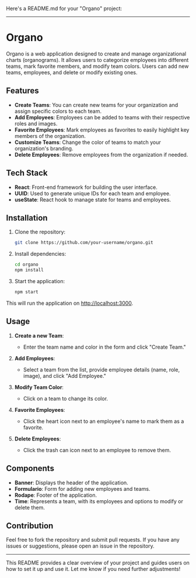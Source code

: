 Here's a README.md for your "Organo" project:

---

# Organo

Organo is a web application designed to create and manage organizational charts (organograms). It allows users to categorize employees into different teams, mark favorite members, and modify team colors. Users can add new teams, employees, and delete or modify existing ones.

## Features

- **Create Teams**: You can create new teams for your organization and assign specific colors to each team.
- **Add Employees**: Employees can be added to teams with their respective roles and images.
- **Favorite Employees**: Mark employees as favorites to easily highlight key members of the organization.
- **Customize Teams**: Change the color of teams to match your organization's branding.
- **Delete Employees**: Remove employees from the organization if needed.
  
## Tech Stack

- **React**: Front-end framework for building the user interface.
- **UUID**: Used to generate unique IDs for each team and employee.
- **useState**: React hook to manage state for teams and employees.

## Installation

1. Clone the repository:
   ```bash
   git clone https://github.com/your-username/organo.git
   ```

2. Install dependencies:
   ```bash
   cd organo
   npm install
   ```

3. Start the application:
   ```bash
   npm start
   ```

This will run the application on [http://localhost:3000](http://localhost:3000).

## Usage

1. **Create a new Team**:
   - Enter the team name and color in the form and click "Create Team."
   
2. **Add Employees**:
   - Select a team from the list, provide employee details (name, role, image), and click "Add Employee."
   
3. **Modify Team Color**:
   - Click on a team to change its color.

4. **Favorite Employees**:
   - Click the heart icon next to an employee's name to mark them as a favorite.

5. **Delete Employees**:
   - Click the trash can icon next to an employee to remove them.

## Components

- **Banner**: Displays the header of the application.
- **Formulario**: Form for adding new employees and teams.
- **Rodape**: Footer of the application.
- **Time**: Represents a team, with its employees and options to modify or delete them.

## Contribution

Feel free to fork the repository and submit pull requests. If you have any issues or suggestions, please open an issue in the repository.

---

This README provides a clear overview of your project and guides users on how to set it up and use it. Let me know if you need further adjustments!

